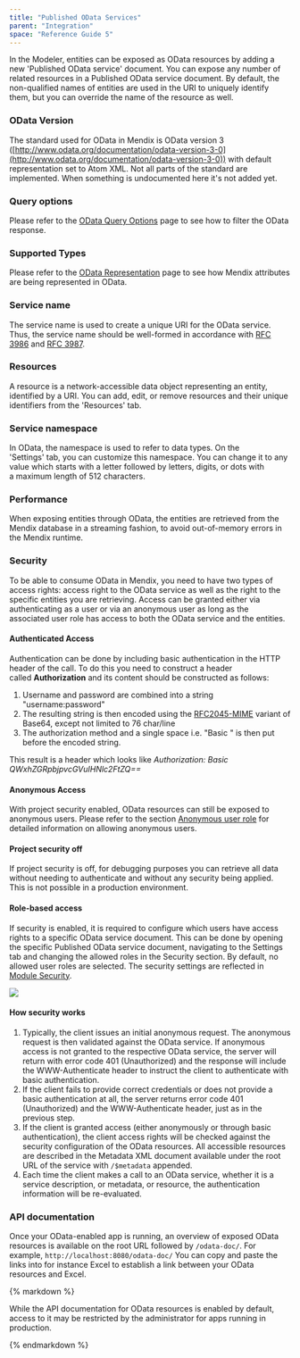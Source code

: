 ```yaml
---
title: "Published OData Services"
parent: "Integration"
space: "Reference Guide 5"
---
```

In the Modeler, entities can be exposed as OData resources by adding a new 'Published OData service' document. You can expose any number of related resources in a Published OData service document. By default, the non-qualified names of entities are used in the URI to uniquely identify them, but you can override the name of the resource as well.

### OData Version

The standard used for OData in Mendix is OData version 3 ([http://www.odata.org/documentation/odata-version-3-0](http://www.odata.org/documentation/odata-version-3-0)) with default representation set to Atom XML. Not all parts of the standard are implemented. When something is undocumented here it's not added yet.

### Query options

Please refer to the [OData Query Options](OData+Query+Options) page to see how to filter the OData response.

### Supported Types

Please refer to the [OData Representation](OData+Representation) page to see how Mendix attributes are being represented in OData.

### Service name

The service name is used to create a unique URI for the OData service. Thus, the service name should be well-formed in accordance with [RFC 3986](https://tools.ietf.org/html/rfc3986) and [RFC 3987](https://tools.ietf.org/html/rfc3987).

### Resources

A resource is a network-accessible data object representing an entity, identified by a URI. You can add, edit, or remove resources and their unique identifiers from the 'Resources' tab. 

### Service namespace

In OData, the namespace is used to refer to data types. On the 'Settings' tab, you can customize this namespace. You can change it to any value which starts with a letter followed by letters, digits, or dots with a maximum length of 512 characters.

### Performance

When exposing entities through OData, the entities are retrieved from the Mendix database in a streaming fashion, to avoid out-of-memory errors in the Mendix runtime.

### Security

To be able to consume OData in Mendix, you need to have two types of access rights: access right to the OData service as well as the right to the specific entities you are retrieving. Access can be granted either via authenticating as a user or via an anonymous user as long as the associated user role has access to both the OData service and the entities.

#### Authenticated Access

Authentication can be done by including basic authentication in the HTTP header of the call. To do this you need to construct a header called **Authorization** and its content should be constructed as follows:

1.  Username and password are combined into a string "username:password"
2.  The resulting string is then encoded using the [RFC2045-MIME](https://tools.ietf.org/html/rfc2045) variant of Base64, except not limited to 76 char/line
3.  The authorization method and a single space i.e. "Basic " is then put before the encoded string.

This result is a header which looks like _Authorization: Basic QWxhZGRpbjpvcGVuIHNlc2FtZQ==_

#### Anonymous Access

With project security enabled, OData resources can still be exposed to anonymous users. Please refer to the section [Anonymous user role](Anonymous+Users) for detailed information on allowing anonymous users.

#### Project security off

If project security is off, for debugging purposes you can retrieve all data without needing to authenticate and without any security being applied. This is not possible in a production environment.

#### Role-based access

If security is enabled, it is required to configure which users have access rights to a specific OData service document. This can be done by opening the specific Published OData service document, navigating to the Settings tab and changing the allowed roles in the Security section. By default, no allowed user roles are selected. The security settings are reflected in [Module Security](Module+Security).

![](attachments/10158388/13402407.png)

#### How security works

1.  Typically, the client issues an initial anonymous request. The anonymous request is then validated against the OData service. If anonymous access is not granted to the respective OData service, the server will return with error code 401 (Unauthorized) and the response will include the WWW-Authenticate header to instruct the client to authenticate with basic authentication.
2.  If the client fails to provide correct credentials or does not provide a basic authentication at all, the server returns error code 401 (Unauthorized) and the WWW-Authenticate header, just as in the previous step.
3.  If the client is granted access (either anonymously or through basic authentication), the client access rights will be checked against the security configuration of the OData resources. All accessible resources are described in the Metadata XML document available under the root URL of the service with `/$metadata` appended.
4.  Each time the client makes a call to an OData service, whether it is a service description, or metadata, or resource, the authentication information will be re-evaluated.

### API documentation

Once your OData-enabled app is running, an overview of exposed OData resources is available on the root URL followed by `/odata-doc/`. For example, `http://localhost:8080/odata-doc/` You can copy and paste the links into for instance Excel to establish a link between your OData resources and Excel.

<div class="alert alert-warning">{% markdown %}

While the API documentation for OData resources is enabled by default, access to it may be restricted by the administrator for apps running in production.

{% endmarkdown %}</div>
